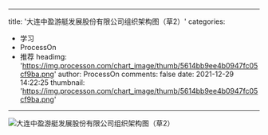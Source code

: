 
---
title: '大连中盈游艇发展股份有限公司组织架构图（草2）'
categories: 
 - 学习
 - ProcessOn
 - 推荐
headimg: 'https://img.processon.com/chart_image/thumb/5614bb9ee4b0947fc05cf9ba.png'
author: ProcessOn
comments: false
date: 2021-12-29 14:22:25
thumbnail: 'https://img.processon.com/chart_image/thumb/5614bb9ee4b0947fc05cf9ba.png'
---

<div>   
<img class="thumb" alt="大连中盈游艇发展股份有限公司组织架构图（草2）" src="https://img.processon.com/chart_image/thumb/5614bb9ee4b0947fc05cf9ba.png" referrerpolicy="no-referrer">
<p></p>  
</div>
            